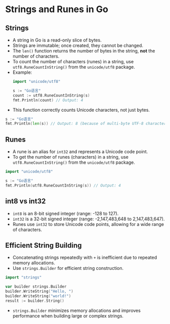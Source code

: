 # Strings and Runes in Go

## Strings

- A string in Go is a read-only slice of bytes.
- Strings are immutable; once created, they cannot be changed.
- The `len()` function returns the number of bytes in the string, **not** the number of characters.
- To count the number of characters (runes) in a string, use `utf8.RuneCountInString()` from the `unicode/utf8` package.
- Example:
    ```go
    import "unicode/utf8"

    s := "Go语言"
    count := utf8.RuneCountInString(s)
    fmt.Println(count) // Output: 4
    ```
- This function correctly counts Unicode characters, not just bytes.

```go
s := "Go语言"
fmt.Println(len(s)) // Output: 8 (because of multi-byte UTF-8 characters)
```

## Runes

- A rune is an alias for `int32` and represents a Unicode code point.
- To get the number of runes (characters) in a string, use `utf8.RuneCountInString()` from the `unicode/utf8` package.

```go
import "unicode/utf8"

s := "Go语言"
fmt.Println(utf8.RuneCountInString(s)) // Output: 4
```

## int8 vs int32

- `int8` is an 8-bit signed integer (range: -128 to 127).
- `int32` is a 32-bit signed integer (range: -2,147,483,648 to 2,147,483,647).
- Runes use `int32` to store Unicode code points, allowing for a wide range of characters.

## Efficient String Building

- Concatenating strings repeatedly with `+` is inefficient due to repeated memory allocations.
- Use `strings.Builder` for efficient string construction.

```go
import "strings"

var builder strings.Builder
builder.WriteString("Hello, ")
builder.WriteString("world!")
result := builder.String()
```

- `strings.Builder` minimizes memory allocations and improves performance when building large or complex strings.
